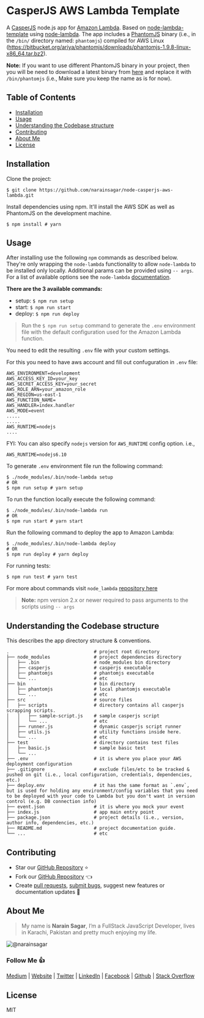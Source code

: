 # CasperJS AWS Lambda Template

A [CasperJS](http://casperjs.org/) node.js app for [Amazon Lambda](http://aws.amazon.com/lambda/).
Based on [node-lambda-template](https://github.com/rebelmail/node-lambda-template) using [node-lambda](https://github.com/rebelmail/node-lambda).
The app includes a [PhantomJS](http://phantomjs.org/) binary (i.e., in the `/bin/` directory named: `phantomjs`) compiled for AWS Linux (https://bitbucket.org/ariya/phantomjs/downloads/phantomjs-1.9.8-linux-x86_64.tar.bz2).

**Note:** If you want to use different PhantomJS binary in your project, then you will be need to download a latest binary from [here](https://bitbucket.org/ariya/phantomjs/downloads/) and replace it with `/bin/phantomjs` (i.e., Make sure you keep the name as is for now).

## Table of Contents

* [Installation](#installation)
* [Usage](#usage)
* [Understanding the Codebase structure](#understanding-the-codebase-structure)
* [Contributing](#contributing)
* [About Me](#about-me)
* [License](#license)

## Installation

Clone the project:

```shell
$ git clone https://github.com/narainsagar/node-casperjs-aws-lambda.git
```

Install dependencies using npm. It'll install the AWS SDK as well as PhantomJS on the development machine.

```shell
$ npm install # yarn
```

## Usage

After installing use the following `npm` commands as described below. They're only wrapping the `node-lambda` functionality to allow `node-lambda` to be installed only locally. Additional params can be provided using `-- args`. For a list of available options see the `node-lambda` [documentation](https://github.com/RebelMail/node-lambda).

**There are the 3 available commands:**

- setup: `$ npm run setup`
- start: `$ npm run start`
- deploy: `$ npm run deploy`

> Run the `$ npm run setup` command to generate the `.env` environment file with the default configuration used for the Amazon Lambda function.

You need to edit the resulting `.env` file with your custom settings.

For this you need to have aws account and fill out confuguration in `.env` file:

```shell
AWS_ENVIRONMENT=development
AWS_ACCESS_KEY_ID=your_key
AWS_SECRET_ACCESS_KEY=your_secret
AWS_ROLE_ARN=your_amazon_role
AWS_REGION=us-east-1
AWS_FUNCTION_NAME=
AWS_HANDLER=index.handler
AWS_MODE=event
.....
.....
AWS_RUNTIME=nodejs
....
```
FYI: You can also specify `nodejs` version for `AWS_RUNTIME` config option. i.e.,

```shell
AWS_RUNTIME=nodejs6.10
```

To generate `.env` environment file run the following command:
```shell
$ ./node_modules/.bin/node-lambda setup
# OR
$ npm run setup # yarn setup
```

To run the function locally execute the following command:
```shell
$ ./node_modules/.bin/node-lambda run
# OR
$ npm run start # yarn start
```

Run the following command to deploy the app to Amazon Lambda:
```shell
$ ./node_modules/.bin/node-lambda deploy
# OR
$ npm run deploy # yarn deploy
```

For running tests:
```shell
$ npm run test # yarn test
```

For more about commands visit `node_lambda` [repository here](https://github.com/motdotla/node-lambda)
> **Note:** npm version 2.x or newer required to pass arguments to the scripts using `-- args`

## Understanding the Codebase structure

This describes the app directory structure & conventions.

```
.                               # project root directory
├── node_modules                # project dependencies directory
│   ├── .bin                    # node_modules bin directory
│   ├── casperjs                # casperjs executable
│   ├── phantomjs               # phantomjs executable
│   └── ...                     # etc
├── bin                         # bin directory
│   ├── phantomjs               # local phantomjs executable
│   └── ...                     # etc
├── src                         # source files
│   ├── scripts                 # directory contains all casperjs scrapping scripts.
│   │   ├── sample-script.js    # sample casperjs script
│   │   └── ...                 # etc
│   ├── runner.js               # dynamic casperjs script runner
│   ├── utils.js                # utility functions inside here.
│   └── ...                     # etc
├── test                        # directory contains test files
│   ├── basic.js                # sample basic test
│   └── ...
├── .env                        # it is where you place your AWS deployment configuration
├── .gitignore                  # exclude files/etc to be tracked & pushed on git (i.e., local configuration, credentials, dependencies, etc.)
├── deploy.env                  # it has the same format as `.env`, but is used for holding any environment/config variables that you need to be deployed with your code to Lambda but you don't want in version control (e.g. DB connection info)
├── event.json                  # it is where you mock your event
├── index.js                    # app main entry point
├── package.json                # project details (i.e., version, author info, dependencies, etc.)
├── README.md                   # project documentation guide.
└── ...                         # etc
```

## Contributing

- Star our [GitHub Repository](https://github.com/narainsagar/node-casperjs-aws-lambda) ⭐
- Fork our [GitHub Repository](https://github.com/narainsagar/node-casperjs-aws-lambda) 👈
- Create [pull requests](https://github.com/narainsagar/node-casperjs-aws-lambda/pulls), [submit bugs](https://github.com/narainsagar/node-casperjs-aws-lambda/issues), suggest new features or documentation updates 🔧

## About Me

> My name is **Narain Sagar**, I’m a FullStack JavaScript Developer, lives in  Karachi, Pakistan and pretty much enjoying my life.

![@narainsagar](https://avatars0.githubusercontent.com/narainsagar?&s=128)

### Follow Me 👍

[Medium](http://blog.narainsagar.com/) | 
[Website](http://narainsagar.com/) | 
[Twitter](https://twitter.com/narainsagar) | 
[LinkedIn](https://www.linkedin.com/pk/narainsagar) | 
[Facebook](https://facebook.com/NarainSagarPage) | 
[Github](https://github.com/narainsagar) | 
[Stack Overflow](www.stackoverflow.com/users/5228251/narainsagar)

## License

MIT
